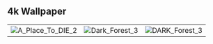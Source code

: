 ## 4k Wallpaper

|       |      |      |
|:----: | :----: | :----: |
| ![A_Place_To_DIE_2](https://github.com/user-attachments/assets/d52f6aa4-7156-444c-9b63-963591b5108e) | ![Dark_Forest_3](https://github.com/user-attachments/assets/25ed4f31-5c39-4d2f-acd3-440d7c44348f) | ![DARK_Forest_3](https://github.com/user-attachments/assets/eb63bc17-7c47-43dc-8c16-c86a65126fe5) |


